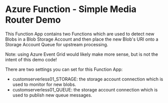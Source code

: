 # Azure Function - Simple Media Router Demo

This Function App contains two Functions which are used to detect new Blobs in a Blob Storage Account and then place the new Blob's URI onto a Storage Account Queue for upstream processing.

Note: using Azure Event Grid would likely make more sense, but is not the intent of this demo code!

There are two settings you can set for this Function App:

- customserverless01_STORAGE: the storage account connection which is used to monitor for new blobs.
- customserverless01_QUEUE: the storage account connection which is used to publish new queue messages.